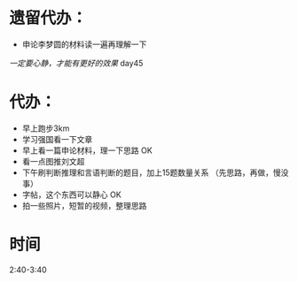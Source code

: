 # 遗留代办：
+ 申论李梦圆的材料读一遍再理解一下

*一定要心静，才能有更好的效果*
day45
# 代办：
+ 早上跑步3km 
+ 学习强国看一下文章          
+ 早上看一篇申论材料，理一下思路   OK  
+ 看一点图推刘文超
+ 下午刷判断推理和言语判断的题目，加上15题数量关系  （先思路，再做，慢没事）
+ 字帖，这个东西可以静心  OK
+ 拍一些照片，短暂的视频，整理思路


# 时间
2:40-3:40